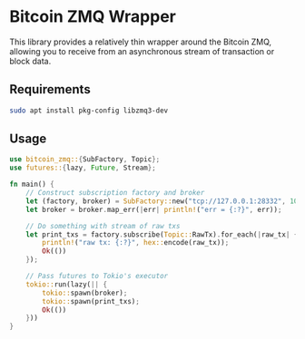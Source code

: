 # Bitcoin ZMQ Wrapper

This library provides a relatively thin wrapper around the Bitcoin ZMQ, allowing you to receive from an asynchronous stream of transaction or block data.

## Requirements

```bash
sudo apt install pkg-config libzmq3-dev
```

## Usage

```rust
use bitcoin_zmq::{SubFactory, Topic};
use futures::{lazy, Future, Stream};

fn main() {
    // Construct subscription factory and broker
    let (factory, broker) = SubFactory::new("tcp://127.0.0.1:28332", 1024);
    let broker = broker.map_err(|err| println!("err = {:?}", err));

    // Do something with stream of raw txs
    let print_txs = factory.subscribe(Topic::RawTx).for_each(|raw_tx| {
        println!("raw tx: {:?}", hex::encode(raw_tx));
        Ok(())
    });

    // Pass futures to Tokio's executor
    tokio::run(lazy(|| {
        tokio::spawn(broker);
        tokio::spawn(print_txs);
        Ok(())
    }))
}

```
